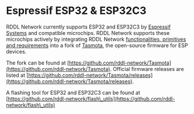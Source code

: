 # Espressif ESP32 & ESP32C3

RDDL Network currently supports ESP32 and ESP32C3 by [Espressif Systems](https://www.espressif.com/) and compatible microchips. RDDL Network supports these microchips actively by integrating RDDL Network [functionalities, primitives and requirements](../rddl-compatibility-requirements.md) into a fork of [Tasmota](https://tasmota.github.io/docs/), the open-source firmware for ESP devices.

The fork can be found at [https://github.com/rddl-network/Tasmota](https://github.com/rddl-network/Tasmota). Official firmware releases are listed at [https://github.com/rddl-network/Tasmota/releases](https://github.com/rddl-network/Tasmota/releases).



A flashing tool for ESP32 and ESP32C3 can be found at [https://github.com/rddl-network/flash\_utils](https://github.com/rddl-network/flash\_utils)

